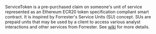 ServiceToken is a pre-purchased claim on someone's unit of service represented as an Ethereum ECR20 token specification compliant smart contract. It is inspired by Forrester's Service Units (SU) concept. SUs are prepaid units that may be used by a client to access various analyst interactions and other services from Forrester. See [wiki](https://github.com/Trustology/ServiceToken/wiki) for more details.
